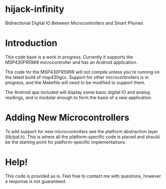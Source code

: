 hijack-infinity
===============
Bidirectional Digital IO Between Microcontrollers and Smart Phones

Introduction
============
This code base is a work in progress. Currently it supports the MSP430FR5969 microcontroller and has an Android application. 

The code for the MSP430FR5969 will not compile unless you're running on the latest build of msp430gcc. Support for other microcontrollers is in progress, and the Makefile will need to be modified to support them.

The Android app included will display some basic digital IO and analog readings, and is modular enough to form the basis of a new application.

Adding New Microcontrollers
===========================
To add support for new microcontrollers see the platform abstraction layer (lib/pal.h). This is where all the platform-specific code is placed and should be the starting point for platform-specific implementations. 

Help!
=====
This code is provided as is. Feel free to contact me with questions, however a response is not guaranteed. 